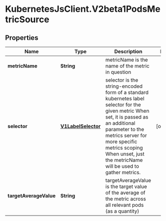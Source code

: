# KubernetesJsClient.V2beta1PodsMetricSource

## Properties
Name | Type | Description | Notes
------------ | ------------- | ------------- | -------------
**metricName** | **String** | metricName is the name of the metric in question | 
**selector** | [**V1LabelSelector**](V1LabelSelector.md) | selector is the string-encoded form of a standard kubernetes label selector for the given metric When set, it is passed as an additional parameter to the metrics server for more specific metrics scoping When unset, just the metricName will be used to gather metrics. | [optional] 
**targetAverageValue** | **String** | targetAverageValue is the target value of the average of the metric across all relevant pods (as a quantity) | 


